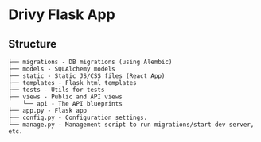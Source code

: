 Drivy Flask App
=================

    
Structure
----------

 
    ├── migrations - DB migrations (using Alembic) 
    ├── models - SQLAlchemy models 
    ├── static - Static JS/CSS files (React App)
    ├── templates - Flask html templates
    ├── tests - Utils for tests
    ├── views - Public and API views 
        └── api - The API blueprints  
    ├── app.py - Flask app  
    ├── config.py - Configuration settings.
    └── manage.py - Management script to run migrations/start dev server, etc.
